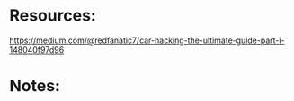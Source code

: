# Resources: 
https://medium.com/@redfanatic7/car-hacking-the-ultimate-guide-part-i-148040f97d96  

# Notes:

